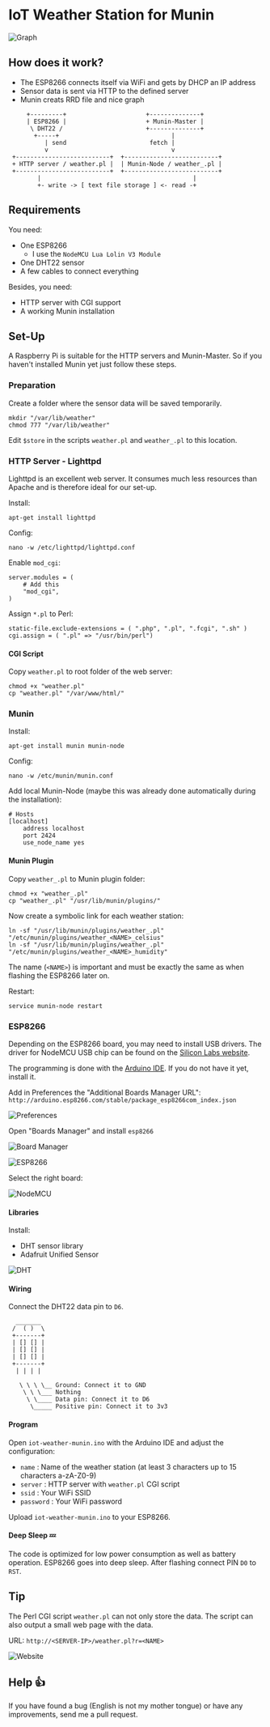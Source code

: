 # IoT Weather Station for Munin

![Graph](images/weather_arbeit_celsius-day.png)

## How does it work?

* The ESP8266 connects itself via WiFi and gets by DHCP an IP address
* Sensor data is sent via HTTP to the defined server
* Munin creats RRD file and nice graph

```
     +---------+                      +--------------+
     | ESP8266 |                      + Munin-Master |
      \ DHT22 /                       +--------------+
       +-----+                               |
          | send                       fetch |
          v                                  v
 +--------------------------+  +--------------------------+
 + HTTP server / weather.pl |  | Munin-Node / weather_.pl |
 +--------------------------+  +--------------------------+
        |                                          |
        +- write -> [ text file storage ] <- read -+
```

## Requirements

You need:

* One ESP8266
    * I use the `NodeMCU Lua Lolin V3 Module`
* One DHT22 sensor
* A few cables to connect everything

Besides, you need:

* HTTP server with CGI support
* A working Munin installation

## Set-Up

A Raspberry Pi is suitable for the HTTP servers and Munin-Master.
So if you haven't installed Munin yet just follow these steps.

### Preparation

Create a folder where the sensor data will be saved temporarily.

```
mkdir "/var/lib/weather"
chmod 777 "/var/lib/weather"
```

Edit `$store` in the scripts `weather.pl` and `weather_.pl` to  this location. 

### HTTP Server - Lighttpd

Lighttpd is an excellent web server.
It consumes much less resources than Apache and is therefore ideal for our set-up.

Install:

```
apt-get install lighttpd
```

Config:

```
nano -w /etc/lighttpd/lighttpd.conf
```

Enable `mod_cgi`:

```
server.modules = (
    # Add this
    "mod_cgi",
)
```

Assign `*.pl` to Perl:

```
static-file.exclude-extensions = ( ".php", ".pl", ".fcgi", ".sh" )
cgi.assign = ( ".pl" => "/usr/bin/perl")
```

#### CGI Script

Copy `weather.pl` to root folder of the web server:

```
chmod +x "weather.pl"
cp "weather.pl" "/var/www/html/"
```

### Munin

Install:

```
apt-get install munin munin-node
```

Config:

```
nano -w /etc/munin/munin.conf
```

Add local Munin-Node (maybe this was already done automatically during the installation):

```
# Hosts
[localhost]
    address localhost
    port 2424
    use_node_name yes
```

#### Munin Plugin

Copy `weather_.pl` to Munin plugin folder:

```
chmod +x "weather_.pl"
cp "weather_.pl" "/usr/lib/munin/plugins/"
```

Now create a symbolic link for each weather station:

```
ln -sf "/usr/lib/munin/plugins/weather_.pl" "/etc/munin/plugins/weather_<NAME>_celsius"
ln -sf "/usr/lib/munin/plugins/weather_.pl" "/etc/munin/plugins/weather_<NAME>_humidity"
```

The name (`<NAME>`) is important and must be exactly the same as when flashing the ESP8266 later on.

Restart:

```
service munin-node restart
```

### ESP8266

Depending on the ESP8266 board, you may need to install USB drivers.
The driver for NodeMCU USB chip can be found on the [Silicon Labs website](https://www.silabs.com/products/development-tools/software/usb-to-uart-bridge-vcp-drivers).

The programming is done with the [Arduino IDE](https://www.arduino.cc/en/Main/Software). If you do not have it yet, install it.

Add in Preferences the "Additional Boards Manager URL":
`http://arduino.esp8266.com/stable/package_esp8266com_index.json`

![Preferences](images/board_manager_url.png)

Open "Boards Manager" and install `esp8266`

![Board Manager](images/board_manager.png)

![ESP8266](images/board_manager_esp8266.png)

Select the right board:

![NodeMCU](images/board_manager_nodemcu.png)

#### Libraries

Install:

* DHT sensor library 
* Adafruit Unified Sensor

![DHT](images/manage_libraries.png)

#### Wiring

Connect the DHT22 data pin to `D6`.

```
  _______
 /  ( )  \
 +-------+
 | [] [] |
 | [] [] |
 | [] [] |
 +-------+
  | | | |
  
   \ \ \ \__ Ground: Connect it to GND
    \ \ \___ Nothing
     \ \____ Data pin: Connect it to D6
      \_____ Positive pin: Connect it to 3v3
```

#### Program

Open `iot-weather-munin.ino` with the Arduino IDE and adjust the configuration:

* `name`     : Name of the weather station (at least 3 characters up to 15 characters a-zA-Z0-9)
* `server`   : HTTP server with `weather.pl` CGI script
* `ssid`     : Your WiFi SSID
* `password` : Your WiFi password

Upload `iot-weather-munin.ino` to your ESP8266.

#### Deep Sleep 💤

The code is optimized for low power consumption as well as battery operation.
ESP8266 goes into deep sleep.
After flashing connect PIN `D0` to `RST`.

## Tip

The Perl CGI script `weather.pl` can not only store the data.
The script can also output a small web page with the data.

URL: `http://<SERVER-IP>/weather.pl?r=<NAME>`

![Website](images/android_web_site.png)

## Help 👍

If you have found a bug (English is not my mother tongue) or have any improvements, send me a pull request.